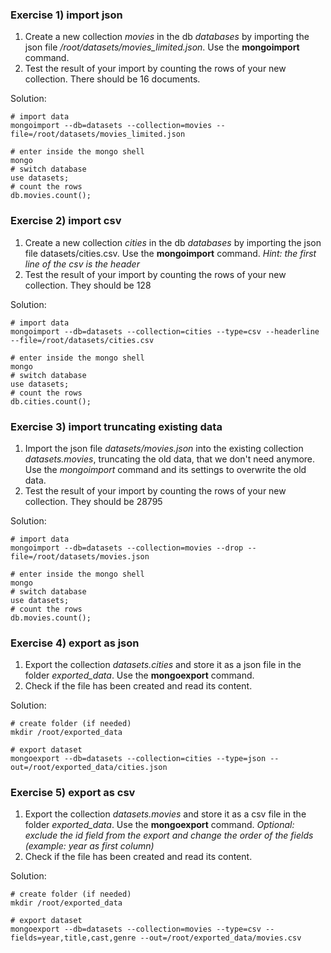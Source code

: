 ### Exercise 1) import json
1. Create a new collection *movies* in the db *databases* by importing the json file */root/datasets/movies_limited.json*. Use the **mongoimport** command.
2. Test the result of your import by counting the rows of your new collection. There should be 16 documents.

Solution:
```
# import data
mongoimport --db=datasets --collection=movies --file=/root/datasets/movies_limited.json 

# enter inside the mongo shell
mongo
# switch database
use datasets;
# count the rows
db.movies.count();
```


### Exercise 2) import csv
1. Create a new collection *cities* in the db *databases* by importing the json file datasets/cities.csv. Use the **mongoimport** command.
*Hint: the first line of the csv is the header*
2. Test the result of your import by counting the rows of your new collection. They should be 128

Solution:
```
# import data
mongoimport --db=datasets --collection=cities --type=csv --headerline --file=/root/datasets/cities.csv 

# enter inside the mongo shell
mongo
# switch database
use datasets;
# count the rows
db.cities.count();
```

### Exercise 3) import truncating existing data
1. Import the json file *datasets/movies.json* into the existing collection *datasets.movies*, truncating the old data, that we don't need anymore. Use the *mongoimport* command and its settings to overwrite the old data.
2. Test the result of your import by counting the rows of your new collection. They should be 28795

Solution:
```
# import data
mongoimport --db=datasets --collection=movies --drop --file=/root/datasets/movies.json 

# enter inside the mongo shell
mongo
# switch database
use datasets;
# count the rows
db.movies.count();
```

### Exercise 4) export as json
1. Export the collection *datasets.cities* and store it as a json file in the folder *exported_data*. Use the **mongoexport** command.
2. Check if the file has been created and read its content.

Solution:
```
# create folder (if needed)
mkdir /root/exported_data

# export dataset
mongoexport --db=datasets --collection=cities --type=json --out=/root/exported_data/cities.json
```

### Exercise 5) export as csv
1. Export the collection *datasets.movies* and store it as a csv file in the folder *exported_data*. Use the **mongoexport** command.
*Optional: exclude the id field from the export and change the order of the fields (example: year as first column)*
2. Check if the file has been created and read its content.

Solution:
```
# create folder (if needed)
mkdir /root/exported_data

# export dataset
mongoexport --db=datasets --collection=movies --type=csv --fields=year,title,cast,genre --out=/root/exported_data/movies.csv
```